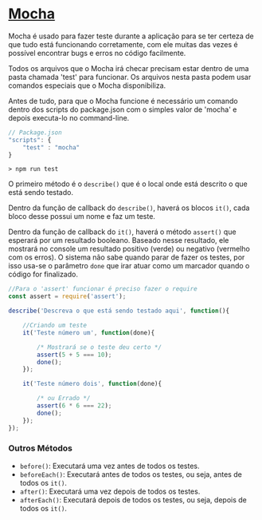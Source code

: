 # [Mocha](https://www.npmjs.com/package/mocha)

Mocha é usado para fazer teste durante a aplicação para se ter certeza de que tudo está funcionando corretamente, com ele muitas das vezes é possível encontrar bugs e erros no código facilmente.<br>

Todos os arquivos que o Mocha irá checar precisam estar dentro de uma pasta chamada 'test' para funcionar. Os arquivos nesta pasta podem usar comandos especiais que o Mocha disponibiliza.<br>

Antes de tudo, para que o Mocha funcione é necessário um comando dentro dos scripts do package.json com o simples valor de 'mocha' e depois executa-lo no command-line.

```js
// Package.json
"scripts": {
	"test" : "mocha"	
}
```

```shell
> npm run test
```

O primeiro método é o `describe()` que é o local onde está descrito o que está sendo testado. 

Dentro da função de callback do `describe()`, haverá os blocos `it()`, cada bloco desse possui um nome e faz um teste. 

Dentro da função de callback do `it()`, haverá o método `assert()` que esperará por um resultado booleano. Baseado nesse resultado, ele mostrará no console um resultado positivo (verde) ou negativo (vermelho com os erros). O sistema não sabe quando parar de fazer os testes, por isso usa-se o parâmetro `done` que irar atuar como um marcador quando o código for finalizado. 

```js
//Para o 'assert' funcionar é preciso fazer o require
const assert = require('assert');

describe('Descreva o que está sendo testado aqui', function(){

	//Criando um teste
	it('Teste número um', function(done){

		/* Mostrará se o teste deu certo */
		assert(5 + 5 === 10);
		done();
	});

	it('Teste número dois', function(done){

		/* ou Errado */
		assert(6 * 6 === 22);
		done();
	});
});
```

### Outros Métodos

* `before()`: Executará uma vez antes de todos os testes.
* `beforeEach()`: Executará antes de todos os testes, ou seja, antes de todos os `it()`.
* `after()`: Executará uma vez depois de todos os testes.
* `afterEach()`: Executará depois de todos os testes, ou seja, depois de todos os `it()`.